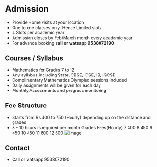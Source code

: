 # Admission

* Provide Home visits at your location
* One to one classes only. Hence Limited slots
* 4 Slots per academic year
* Admission closes by Feb/March month every academic year
* For advance booking **call or watsapp 9538072190**

## Courses / Syllabus

* Mathematics for Grades 7 to 12
* Any syllabus including State, CBSE, ICSE, IB, IGCSE
* Complimentary Mathematics Olympiad sessions included
* Daily assignments will be given for each day
* Monthly Assessments and progress monitoring

## Fee Structure

* Starts from Rs 400 to 750 (Hourly) depending up on the distance and grades
* 8 - 10 hours is required per month
Grades	Fees(Hourly)
7	400
8	450
9	450
10	450
11	600
12	600
![image](https://github.com/MathsTutionSarjapura/Sompuragate/assets/146235128/6b7d7ea6-b5c6-4423-a0ad-c8b255c050a0)

## Contact
* Call or watsapp 9538072190
